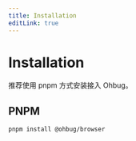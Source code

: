 ```yaml
---
title: Installation
editLink: true
---
```


# Installation

推荐使用 pnpm 方式安装接入 Ohbug。

## PNPM

```shell
pnpm install @ohbug/browser
```
